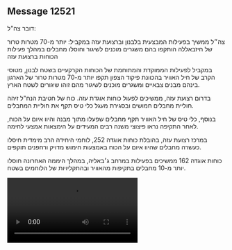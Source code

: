 ## Message 12521

דובר צה"ל:

צה״ל ממשיך בפעילות המבצעית בלבנון וברצועת עזה במקביל: יותר מ-70 מטרות טרור של חיזבאללה הותקפו בהם משגרים מוכנים לשיגור וחוסלו מחבלים במהלך פעילות הכוחות ברצועת עזה 

במקביל לפעילות הממוקדת והמתוחמת של הכוחות הקרקעיים בשטח לבנון, מטוסי הקרב של חיל האוויר בהכוונת פיקוד הצפון תקפו יותר מ-70 מטרות טרור של הארגון בינהם מבנים צבאיים ומשגרים מוכנים לשיגור מהם זוהו שיגורים לשטח הארץ.

בדרום רצועת עזה, ממשיכים לפעול כוחות אוגדת עזה. כוח של חטיבת הנח"ל זיהה חוליית מחבלים חמושים ובסגירת מעגל כלי טיס תקף את חוליית המחבלים.

בנוסף, כלי טיס של חיל האוויר תקף מחבלים שפעלו מתוך מבנה והיוו איום על הכוח, לאחר התקיפה נראו פיצוצי משנה רבים המעידים על הימצאות אמצעי לחימה.

במרכז רצועת עזה, בהובלת כוחות אוגדה 252, לוחמי היחידה הרב מימדית חיסלו כעשרה מחבלים שהיוו איום על הכוח באמצעות חימוש מדויק ורחפנים תוקפים.

כוחות אוגדה 162 ממשיכים בפעילות במרחב ג׳באליה, במהלך היממה האחרונה חוסלו יותר מ-10 מחבלים בתקיפות מהאוויר ובהתקליויות של הלוחמים בשטח.

![Video](https://data.iron-swords.co.il/2024/October/13/https://data.iron-swords.co.il/2024/October/13/12521/12521_media.mp4)
